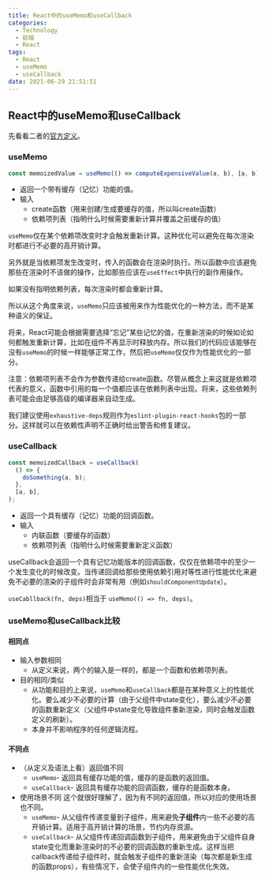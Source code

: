 ```yaml
---
title: React中的useMemo和useCallback
categories: 
  - Technology
  - 前端
  - React
tags: 
  - React
  - useMemo
  - useCallback
date: 2021-06-29 21:51:51
---
```



## React中的useMemo和useCallback
先看看二者的[官方定义](https://reactjs.org/docs/react-api.html#reactmemo)。

### useMemo

```js
const memoizedValue = useMemo(() => computeExpensiveValue(a, b), [a, b]);
```

- 返回一个带有缓存（记忆）功能的值。
- 输入
  - create函数（用来创建/生成要缓存的值，所以叫create函数）
  - 依赖项列表（指明什么时候需要重新计算并覆盖之前缓存的值）


```useMemo```仅在某个依赖项改变时才会触发重新计算。这种优化可以避免在每次渲染时都进行不必要的高开销计算。

另外就是当依赖项发生改变时，传入的函数会在渲染时执行。所以函数中应该避免那些在渲染时不该做的操作，比如那些应该在```useEffect```中执行的副作用操作。

如果没有指明依赖列表，每次渲染时都会重新计算。

所以从这个角度来说，```useMemo```只应该被用来作为性能优化的一种方法，而不是某种语义的保证。

将来，React可能会根据需要选择“忘记”某些记忆的值，在重新渲染的时候如论如何都触发重新计算，比如在组件不再显示时释放内存。所以我们的代码应该能够在没有```useMemo```的时候一样能够正常工作，然后把```useMemo```仅仅作为性能优化的一部分。

注意：依赖项列表不会作为参数传递给create函数。尽管从概念上来这就是依赖项代表的意义，函数中引用的每一个值都应该在依赖列表中出现。将来，这些依赖列表可能会由足够高级的编译器来自动生成。

我们建议使用```exhaustive-deps```规则作为```eslint-plugin-react-hooks```包的一部分。这样就可以在依赖性声明不正确时给出警告和修复建议。


### useCallback

```js
const memoizedCallback = useCallback(
  () => {
    doSomething(a, b);
  },
  [a, b],
);
```


- 返回一个具有缓存（记忆）功能的回调函数。
- 输入
  - 内联函数（要缓存的函数）
  - 依赖项列表（指明什么时候需要重新定义函数）


useCallback会返回一个具有记忆功能版本的回调函数，仅仅在依赖项中的至少一个发生变化的时候改变。当传递回调给那些使用依赖引用对等性进行性能优化来避免不必要的渲染的子组件时会非常有用（例如```shouldComponentUpdate```）。

```useCabllback(fn, deps)```相当于 ```useMemo(() => fn, deps)```。

### useMemo和useCallback比较

#### 相同点
- 输入参数相同
  - 从定义来说，两个的输入是一样的，都是一个函数和依赖项列表。
- 目的相同/类似
  - 从功能和目的上来说，```useMemo```和```useCallback```都是在某种意义上的性能优化。要么减少不必要的计算（由于父组件中state变化），要么减少不必要的函数重新定义（父组件中state变化导致组件重新渲染，同时会触发函数定义的刷新）。
  - 本身并不影响程序的任何逻辑流程。

#### 不同点
- （从定义及语法上看）返回值不同
  - ```useMemo```- 返回具有缓存功能的值，缓存的是函数的返回值。
  - ```useCallback```- 返回具有缓存功能的回调函数，缓存的是函数本身。
- 使用场景不同
  这个就很好理解了，因为有不同的返回值，所以对应的使用场景也不同。
  - ```useMemo```- 从父组件传递变量到子组件，用来避免**子组件**内一些不必要的高开销计算。适用于高开销计算的场景，节约内存资源。
  - ```useCallback```- 从父组件传递回调函数到子组件，用来避免由于父组件自身state变化而重新渲染时的不必要的回调函数的重新生成。这样当把callback传递给子组件时，就会触发子组件的重新渲染（每次都是新生成的函数props），有些情况下，会使子组件内的一些性能优化失效。

  
